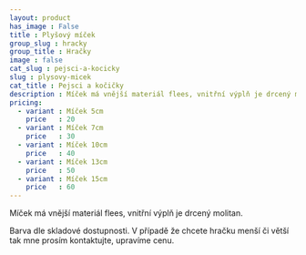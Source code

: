 ```yaml
---
layout: product
has_image : False
title : Plyšový míček
group_slug : hracky
group_title : Hračky
image : false
cat_slug : pejsci-a-kocicky
slug : plysovy-micek
cat_title : Pejsci a kočičky
description : Míček má vnější materiál flees, vnitřní výplň je drcený molitan.
pricing:
  - variant : Míček 5cm
    price   : 20
  - variant : Míček 7cm
    price   : 30
  - variant : Míček 10cm
    price   : 40
  - variant : Míček 13cm
    price   : 50
  - variant : Míček 15cm
    price   : 60
---
```


Míček má vnější materiál flees, vnitřní výplň je drcený molitan.

Barva dle skladové dostupnosti. V případě že chcete hračku menší či větší tak mne prosím kontaktujte, upravíme cenu.

